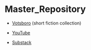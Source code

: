 # Master_Repository


- [Votsboro](https://github.com/MattTheBobcat/VOTSBORO/blob/master/README.md) (short fiction collection)

- [YouTube](https://www.youtube.com/channel/UC_s-VK6XwokSy5d3wrHNXOQ)

- [Substack](https://substack.com/@mattthebobcat)
